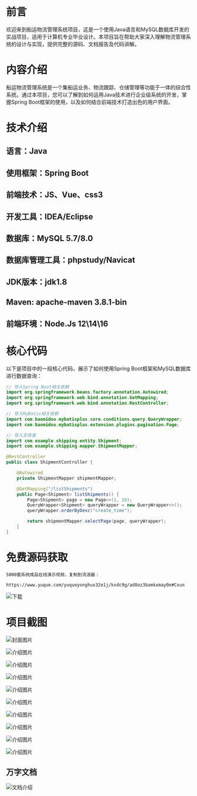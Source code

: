 # 前言

欢迎来到船运物流管理系统项目，这是一个使用Java语言和MySQL数据库开发的实战项目，适用于计算机专业毕业设计。本项目旨在帮助大家深入理解物流管理系统的设计与实现，提供完整的源码、文档报告及代码讲解。

# 内容介绍

船运物流管理系统是一个集船运业务、物流跟踪、仓储管理等功能于一体的综合性系统。通过本项目，您可以了解到如何运用Java技术进行企业级系统的开发，掌握Spring Boot框架的使用，以及如何结合前端技术打造出色的用户界面。

# 技术介绍

## 语言：Java
## 使用框架：Spring Boot
## 前端技术：JS、Vue、css3
## 开发工具：IDEA/Eclipse
## 数据库：MySQL 5.7/8.0
## 数据库管理工具：phpstudy/Navicat
## JDK版本：jdk1.8
## Maven: apache-maven 3.8.1-bin
## 前端环境：Node.Js 12\14\16

# 核心代码

以下是项目中的一段核心代码，展示了如何使用Spring Boot框架和MySQL数据库进行数据查询：

```java
// 导入Spring Boot相关依赖
import org.springframework.beans.factory.annotation.Autowired;
import org.springframework.web.bind.annotation.GetMapping;
import org.springframework.web.bind.annotation.RestController;

// 导入MyBatis相关依赖
import com.baomidou.mybatisplus.core.conditions.query.QueryWrapper;
import com.baomidou.mybatisplus.extension.plugins.pagination.Page;

// 导入实体类
import com.example.shipping.entity.Shipment;
import com.example.shipping.mapper.ShipmentMapper;

@RestController
public class ShipmentController {

    @Autowired
    private ShipmentMapper shipmentMapper;

    @GetMapping("/listShipments")
    public Page<Shipment> listShipments() {
        Page<Shipment> page = new Page<>(1, 10);
        QueryWrapper<Shipment> queryWrapper = new QueryWrapper<>();
        queryWrapper.orderByDesc("create_time");

        return shipmentMapper.selectPage(page, queryWrapper);
    }
}
```

# 免费源码获取

```
5000套系统成品在线演示视频，复制到流浪器： 
```
```
https://www.yuque.com/yuqueyonghux32e1j/kxdc9g/ad8oz3bamkxmay0e#Cxun
```
![下载](https://img12.360buyimg.com/ddimg/jfs/t1/339687/11/1349/28408/68ad865fF412d7877/adaa650483a100f2.jpg)

# 项目截图

![封面图片](https://img11.360buyimg.com/ddimg/jfs/t1/319942/18/25694/155986/689e0f80Fb8d6a5f9/e16d66065dc0db92.jpg)

![介绍图片](https://img10.360buyimg.com/ddimg/jfs/t1/310481/5/26407/93208/689e0f5eFabddef49/3f2767dfc7ed60ae.jpg)

![介绍图片](https://img11.360buyimg.com/ddimg/jfs/t1/312544/38/26701/91814/689e0f5eF3025e376/40c68d7aa2037d12.jpg)

![介绍图片](https://img10.360buyimg.com/ddimg/jfs/t1/314683/30/26407/43707/689e0f60F619af056/51252ad89196238a.jpg)

![介绍图片](https://img11.360buyimg.com/ddimg/jfs/t1/296105/30/21306/26062/689e0f60F67a2c684/ab0ce0ac7d118ae0.jpg)

![介绍图片](https://img12.360buyimg.com/ddimg/jfs/t1/319085/23/25112/78441/689e0f61F8743a02d/0f726d6bd84871f4.jpg)

![介绍图片](https://img10.360buyimg.com/ddimg/jfs/t1/315874/34/23133/26318/689e0f61F9abcd7f1/6018e2dc53b7dd9e.jpg)

![介绍图片](https://img13.360buyimg.com/ddimg/jfs/t1/324902/2/4452/41144/689e0f62Fd90909d2/35736a9e88072b4d.jpg)

![介绍图片](https://img13.360buyimg.com/ddimg/jfs/t1/317449/35/24654/26700/689e0f62F1ece5730/8ef52a2bd6d2ff67.jpg)

![介绍图片](https://img13.360buyimg.com/ddimg/jfs/t1/321379/35/25594/19891/689e0f63F87554388/7dafc0bef5cdf846.jpg)


## 万字文档
![文档介绍](https://img14.360buyimg.com/ddimg/jfs/t1/338393/1/3576/156947/68b1ad0cF74dc525c/ff9cd6c574295685.jpg)

